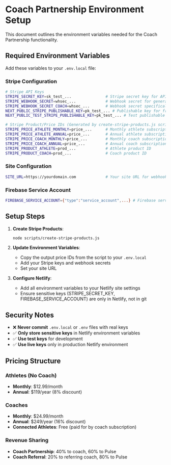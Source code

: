 # Coach Partnership Environment Setup

This document outlines the environment variables needed for the Coach Partnership functionality.

## Required Environment Variables

Add these variables to your `.env.local` file:

### Stripe Configuration
```bash
# Stripe API Keys
STRIPE_SECRET_KEY=sk_test_...               # Stripe secret key for API calls
STRIPE_WEBHOOK_SECRET=whsec_...             # Webhook secret for general Stripe webhooks
STRIPE_WEBHOOK_SECRET_COACH=whsec_...       # Webhook secret specifically for coach subscriptions
NEXT_PUBLIC_STRIPE_PUBLISHABLE_KEY=pk_test_... # Publishable key for frontend
NEXT_PUBLIC_TEST_STRIPE_PUBLISHABLE_KEY=pk_test_... # Test publishable key for development

# Stripe Product/Price IDs (Generated by create-stripe-products.js script)
STRIPE_PRICE_ATHLETE_MONTHLY=price_...      # Monthly athlete subscription ($12.99/month)
STRIPE_PRICE_ATHLETE_ANNUAL=price_...       # Annual athlete subscription ($119/year)
STRIPE_PRICE_COACH_MONTHLY=price_...        # Monthly coach subscription ($24.99/month)
STRIPE_PRICE_COACH_ANNUAL=price_...         # Annual coach subscription ($249/year)
STRIPE_PRODUCT_ATHLETE=prod_...             # Athlete product ID
STRIPE_PRODUCT_COACH=prod_...               # Coach product ID
```

### Site Configuration
```bash
SITE_URL=https://yourdomain.com             # Your site URL for webhooks and redirects
```

### Firebase Service Account
```bash
FIREBASE_SERVICE_ACCOUNT={"type":"service_account",...} # Firebase service account JSON for Netlify functions
```

## Setup Steps

1. **Create Stripe Products**:
   ```bash
   node scripts/create-stripe-products.js
   ```

2. **Update Environment Variables**:
   - Copy the output price IDs from the script to your `.env.local`
   - Add your Stripe keys and webhook secrets
   - Set your site URL

3. **Configure Netlify**:
   - Add all environment variables to your Netlify site settings
   - Ensure sensitive keys (STRIPE_SECRET_KEY, FIREBASE_SERVICE_ACCOUNT) are only in Netlify, not in git

## Security Notes

- ❌ **Never commit** `.env.local` or `.env` files with real keys
- ✅ **Only store sensitive keys** in Netlify environment variables
- ✅ **Use test keys** for development
- ✅ **Use live keys** only in production Netlify environment

## Pricing Structure

### Athletes (No Coach)
- **Monthly**: $12.99/month
- **Annual**: $119/year (8% discount)

### Coaches
- **Monthly**: $24.99/month  
- **Annual**: $249/year (16% discount)
- **Connected Athletes**: Free (paid for by coach subscription)

### Revenue Sharing
- **Coach Partnership**: 40% to coach, 60% to Pulse
- **Coach Referral**: 20% to referring coach, 80% to Pulse

